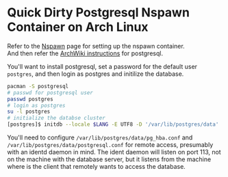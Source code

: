 # Quick Dirty Postgresql Nspawn Container on Arch Linux

Refer to the [Nspawn](nspawn.md) page for setting up the nspawn container.  
And then refer the [ArchWiki instructions](https://wiki.archlinux.org/index.php/PostgreSQL)
for postgresql.  

You'll want to install postgresql, set a password for the default user `postgres`,
and then login as postgres and initilize the database.  
```bash
pacman -S postgresql
# passwd for postgresql user 
passwd postgres 
# login as postgres 
su -l postgres
# initialize the databse cluster
[postgres]$ initdb --locale $LANG -E UTF8 -D '/var/lib/postgres/data'
```

You'll need to configure `/var/lib/postgres/data/pg_hba.conf` and
`/var/lib/postgres/data/postgresql.conf` for remote access,
presumably with an identd daemon in mind.  The ident daemon will
listen on port 113, not on the machine with the database server,
but it listens from the machine where is the client that remotely
wants to access the database.

